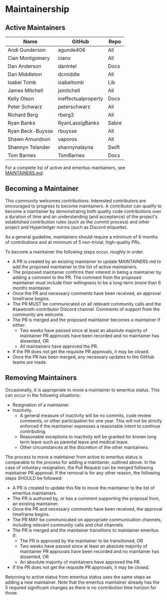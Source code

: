 <!--
  SPDX-License-Identifier: CC-BY-4.0

  This file was derived from:
    https://github.com/hyperledger/toc/blob/gh-pages/guidelines/SAMPLE-MAINTAINERS.md
-->

# Maintainership

## Active Maintainers

| Name | GitHub | Repo |
| --- | --- | --- |
| Andi Gunderson | agunde406 | All |
| Cian Montgomery | cianx | All |
| Dan Anderson | danintel | Docs |
| Dan Middleton | dcmiddle | All |
| Isabel Tomb | isabeltomb | Lib |
| James Mitchell | jsmitchell | All |
| Kelly Olson | ineffectualproperty | Docs |
| Peter Schwarz | peterschwarz | All |
| Richard Berg | rberg2 | All |
| Ryan Banks | RyanLassigBanks | Sabre |
| Ryan Beck-Buysse | rbuysse | All |
| Shawn Amundson | vaporos | All |
| Shannyn Telander | shannynalayna | Swift |
| Tom Barnes | TomBarnes | Docs |

For a complete list of active and emeritus maintainers, see
[MAINTAINERS.md](https://github.com/hyperledger/sawtooth-core/blob/main/MAINTAINERS.md).

## Becoming a Maintainer

This community welcomes contributions. Interested contributors are encouraged
to progress to become maintainers. A contributor can qualify to become
a maintainer by demonstrating both quality code contributions over a duration
of time and an understanding (and acceptance) of the project's established
contribution rules (such as the commit process) and other project and
Hyperledger norms (such as Discord etiquette).

As a general guideline, maintainers should require a minimum of 6 months of
contributions and at minimum of 5 non-trivial, high-quality PRs.

To become a maintainer the following steps occur, roughly in order.

- A PR is created by an existing maintainer to update MAINTAINERS.md to add the
  proposed maintainer to the list of active maintainers.
- The proposed maintainer confirms their interest in being a maintainer by
  adding a comment to the PR. The comment from the proposed maintainer must
  include their willingness
  to be a long-term (more than 6 month) maintainer.
- Once the PR and necessary comments have been received, an approval timeframe
  begins.
- The PR MUST be communicated on all relevant community calls and the
  #sawtooth-contributor Discord channel. Comments of support from the community
  are welcome.
- The PR is merged and the proposed maintainer becomes a maintainer if either:
  - Two weeks have passed since at least an absolute majority of maintainer PR
    approvals have been recorded and no maintainer has dissented, OR
  - All maintainers have approved the PR.
- If the PR does not get the requisite PR approvals, it may be closed.
- Once the PR has been merged, any necessary updates to the GitHub teams are
  made.

## Removing Maintainers

Occasionally, it is appropriate to move a maintainer to emeritus status. This
can occur in the following situations:

- Resignation of a maintainer.
- Inactivity.
    - A general measure of inactivity will be no commits, code review comments,
      or other participation for one year. This will not be strictly enforced
      if the maintainer expresses a reasonable intent to continue contributing.
    - Reasonable exceptions to inactivity will be granted for known long term
      leave such as parental leave and medical leave.
    - Other circumstances at the discretion of the other maintainers.

The process to move a maintainer from active to emeritus status is comparable
to the process for adding a maintainer, outlined above. In the case of
voluntary resignation, the Pull Request can be merged following maintainer PR
approval.  If the removal is for any other reason, the following steps SHOULD
be followed:

- A PR is created to update this file to move the maintainer to the list of
  emeritus maintainers.
- The PR is authored by, or has a comment supporting the proposal from, an
  existing maintainer.
- Once the PR and necessary comments have been received, the approval timeframe
  begins.
- The PR MAY be communicated on appropriate communication channels, including
  relevant community calls and chat channels.
- The PR is merged and the maintainer transitions to maintainer emeritus if:
    - The PR is approved by the maintainer to be transitioned, OR
    - Two weeks have passed since at least an absolute majority of maintainer
      PR approvals have been recorded and no maintainer has dissented, OR
    - An absolute majority of maintainers have approved the PR.
- If the PR does not get the requisite PR approvals, it may be closed.

Returning to active status from emeritus status uses the same steps as adding
a new maintainer. Note that the emeritus maintainer already has the 5 required
significant changes as there is no contribution time horizon for those.

